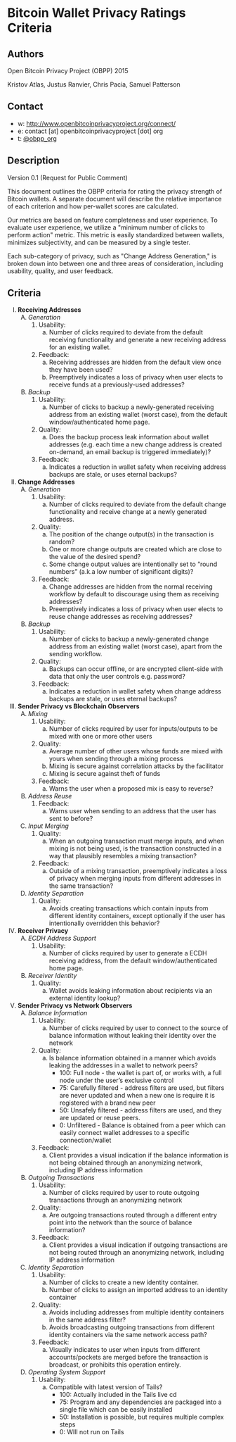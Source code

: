 Bitcoin Wallet Privacy Ratings Criteria
=======================================

## Authors

Open Bitcoin Privacy Project (OBPP) 2015

Kristov Atlas, Justus Ranvier, Chris Pacia, Samuel Patterson

## Contact

* w: http://www.openbitcoinprivacyproject.org/connect/
* e: contact [at] openbitcoinprivacyproject [dot] org
* t: [@obpp_org](https://twitter.com/obpp_org)

## Description

Version 0.1 (Request for Public Comment)

This document outlines the OBPP criteria for rating the privacy strength of Bitcoin wallets. A separate document will describe the relative importance of each criterion and how per-wallet scores are calculated. 

Our metrics are based on feature completeness and user experience. To evaluate user experience, we utilize a "minimum number of clicks to perform action" metric. This metric is easily standardized between wallets, minimizes subjectivity, and can be measured by a single tester.

Each sub-category of privacy, such as "Change Address Generation," is broken down into between one and three areas of consideration, including usability, quality, and user feedback.

## Criteria

<ol type="I">
	<li><strong>Receiving Addresses</strong>
		<ol type="A">
			<li><em>Generation</em>
				<ol>
					<li>Usability:
						<ol type="a">
							<li>Number of clicks required to deviate from the default receiving functionality and generate a new receiving address for an existing wallet.</li>
						</ol>
					</li>
					<li>Feedback:
						<ol type="a">
							<li>Receiving addresses are hidden from the default view once they have been used?</li>
							<li>Preemptively indicates a loss of privacy when user elects to receive funds at a previously-used addresses?</li>
						</ol>
					</li>
				</ol>
			</li>
			<li><em>Backup</em>
				<ol type="1">
					<li>Usability:
						<ol type="a">
							<li>Number of clicks to backup a newly-generated receiving address from an existing wallet (worst case), from the default window/authenticated home page.</li>
						</ol>
					</li>
					<li>Quality:
						<ol type="a">
							<li>Does the backup process leak information about wallet addresses (e.g. each time a new change address is created on-demand, an email backup is triggered immediately)?</li>
						</ol>
					</li>
					<li>Feedback:
						<ol type="a">
							<li>Indicates a reduction in wallet safety when receiving address backups are stale, or uses eternal backups?</li>
						</ol>
					</li>
				</ol>
			</li>
		</ol>
	</li>
	<li><strong>Change Addresses</strong>
		<ol type="A">
			<li><em>Generation</em>
				<ol type="1">
					<li>Usability:
						<ol type="a">
							<li>Number of clicks required to deviate from the default change functionality and receive change at a newly generated address.</li>
						</ol>
					</li>
					<li>Quality:
						<ol type="a">
							<li>The position of the change output(s) in the transaction is random?</li>
							<li>One or more change outputs are created which are close to the value of the desired spend?</li>
							<li>Some change output values are intentionally set to “round numbers” (a.k.a low number of significant digits)?</li>
						</ol>
					</li>
					<li>Feedback:
						<ol type="a">
							<li>Change addresses are hidden from the normal receiving workflow by default to discourage using them as receiving addresses?</li>
							<li>Preemptively indicates a loss of privacy when user elects to reuse change addresses as receiving addresses?</li>
						</ol>
					</li>
				</ol>
			</li>
			<li><em>Backup</em>
				<ol type="1">
					<li>Usability:
						<ol type="a">
							<li>Number of clicks to backup a newly-generated change address from an existing wallet (worst case), apart from the sending workflow.</li>
						</ol>
					</li>
					<li>Quality:
						<ol type="a">
							<li>Backups can occur offline, or are encrypted client-side with data that only the user controls e.g. password?</li>
						</ol>
					</li>
					<li>Feedback:
						<ol type="a">
							<li>Indicates a reduction in wallet safety when change address backups are stale, or uses eternal backups?</li>
						</ol>
					</li>
				</ol>
			</li>
		</ol>
	</li>
	<li><strong>Sender Privacy vs Blockchain Observers</strong>
		<ol type="A">
			<li><em>Mixing</em>
				<ol type="1">
					<li>Usability:
						<ol type="a">
							<li>Number of clicks required by user for inputs/outputs to be mixed with one or more other users</li>
						</ol>
					</li>
					<li>Quality:
						<ol type="a">
							<li>Average number of other users whose funds are mixed with yours when sending through a mixing process</li>
							<li>Mixing is secure against correlation attacks by the facilitator</li>
							<li>Mixing is secure against theft of funds</li>
						</ol>
					</li>
					<li>Feedback:
						<ol type="a">
							<li>Warns the user when a proposed mix is easy to reverse?</li>
						</ol>
					</li>
				</ol>
			</li>
			<li><em>Address Reuse</em>
				<ol type="1">
					<li>Feedback:
						<ol type="a">
							<li>Warns user when sending to an address that the user has sent to before?</li>
						</ol>
					</li>
				</ol>
			</li>
			<li><em>Input Merging</em>
				<ol type="1">
					<li>Quality:
						<ol type="a">
							<li>When an outgoing transaction must merge inputs, and when mixing is not being used, is the transaction constructed in a way that plausibly resembles a mixing transaction?</li>
						</ol>
					</li>
					<li>Feedback:
						<ol type="a">
							<li>Outside of a mixing transaction, preemptively indicates a loss of privacy when merging inputs from different addresses in the same transaction?</li>
						</ol>
					</li>
				</ol>
			</li>
			<li><em>Identity Separation</em>
				<ol type="1">
					<li>Quality:
						<ol type="a">
							<li>Avoids creating transactions which contain inputs from different identity containers, except optionally if the user has intentionally overridden this behavior?</li>
						</ol>
					</li>
				</ol>
			</li>
		</ol>
	</li>
	<li><strong>Receiver Privacy</strong>
		<ol type="A">
			<li><em>ECDH Address Support</em>
				<ol type="1">
					<li>Usability:
						<ol type="a">
							<li>Number of clicks required by user to generate a ECDH receiving address, from the default window/authenticated home page.</li>
						</ol>
					</li>
				</ol>
			</li>
			<li><em>Receiver Identity</em>
				<ol type="1">
					<li>Quality:
						<ol type="a">
							<li>Wallet avoids leaking information about recipients via an external identity lookup?</li>
						</ol>
					</li>
				</ol>
			</li>
		</ol>
	</li>
	<li><strong>Sender Privacy vs Network Observers</strong>
		<ol type="A">
			<li><em>Balance Information</em>
				<ol type="1">
					<li>Usability:
						<ol type="a">
							<li>Number of clicks required by user to connect to the source of balance information without leaking their identity over the network</li>
						</ol>
					</li>
					<li>Quality:
						<ol type="a">
							<li>Is balance information obtained in a manner which avoids leaking the addresses in a wallet to network peers?
								<ul>
									<li>100: Full node - the wallet is part of, or works with, a full node under the user’s exclusive control</li>
									<li>75: Carefully filtered - address filters are used, but filters are never updated and when a new one is require it is registered with a brand new peer</li>
									<li>50: Unsafely filtered - address filters are used, and they are updated or reuse peers.</li>
									<li>0: Unfiltered - Balance is obtained from a peer which can easily connect wallet addresses to a specific connection/wallet</li>
								</ul>
							</li>
						</ol>
					</li>
					<li>Feedback:
						<ol type="a">
							<li>Client provides a visual indication if the balance information is not being obtained through an anonymizing network, including IP address information</li>
						</ol>
					</li>
				</ol>
			</li>
			<li><em>Outgoing Transactions</em>
				<ol type="1">
					<li>Usability:
						<ol type="a">
							<li>Number of clicks required by user to route outgoing transactions through an anonymizing network</li>
						</ol>
					</li>
					<li>Quality:
						<ol type="a">
							<li>Are outgoing transactions routed through a different entry point into the network than the source of balance information?</li>
						</ol>
					</li>
					<li>Feedback:
						<ol type="a">
							<li>Client provides a visual indication if outgoing transactions are not being routed through an anonymizing network, including IP address information</li>
						</ol>
					</li>
				</ol>
			</li>
			<li><em>Identity Separation</em>
				<ol type="1">
					<li>Usability:
						<ol type="a">
							<li>Number of clicks to create a new identity container.</li>
							<li>Number of clicks to assign an imported address to an identity container</li>
						</ol>
					</li>
					<li>Quality:
						<ol type="a">
							<li>Avoids including addresses from multiple identity containers in the same address filter?</li>
							<li>Avoids broadcasting outgoing transactions from different identity containers via the same network access path?</li>
						</ol>
					</li>
					<li>Feedback:
						<ol type="a">
							<li>Visually indicates to user when inputs from different accounts/pockets are merged before the transaction is broadcast, or prohibits this operation entirely.</li>
						</ol>
					</li>
				</ol>
			</li>
			<li><em>Operating System Support </em>
				<ol type="1">
					<li>Usability:
						<ol type="a">
							<li>Compatible with latest version of Tails?
								<ul>
									<li>100: Actually included in the Tails live cd</li>
									<li>75: Program and any dependencies are packaged into a single file which can be easily installed</li>
									<li>50: Installation is possible, but requires multiple complex steps</li>
									<li>0: WIll not run on Tails</li>
								</ul>
							</li>
						</ol>
					</li>
				</ol>
			</li>
		</ol>
	</li>
</ol>


